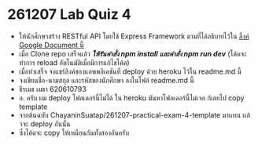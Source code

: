 # 261207 Lab Quiz 4

* ให้นักศึกษาสร้าง RESTful API โดยใช้ Express Framework ตามที่ได้อธิบายไว้ใน [ลิ้งค์ Google Document นี้](https://docs.google.com/document/d/1_U-EvJXLMlaz046yWOIrxLo6EbarQ3VXYiEVRpFRcpo/edit?usp=sharing)
* เมื่อ Clone repo เสร็จแล้ว ***ให้รันคำสั่ง npm install และคำสั่ง npm run dev*** (โค้ดจะทำการ reload อัตโนมัติเมื่อมีการแก้ไขโค้ด)
* เมื่อทำเสร็จ จงแชร์ลิงค์ของแอพพลิเคชันที่ deploy ด้วย heroku ไว้ใน readme.md นี้
* จงเขียนชื่อ-นามสกุล และรหัสของนักศึกษา ลงในไฟล์ readme.md นี้ 
* ธีรเมธ   เมธา 620610793
* อ. ครับ ผม deploy โฟลเดอร์นี้ไม่ได้ ใน heroku มันหาโฟลเดอร์นี้ไม่เจอ ก้เลยไป copy template 
* จากต้นฉบับ ChayaninSuatap/261207-practical-exam-4-template มาเเทน เเล้วจะ deploy อันนั้น
* ซึ่งโค้ดจะ copy ให้เหมือนกันทั้งสองอันครับ
